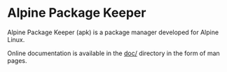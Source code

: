 # Alpine Package Keeper

Alpine Package Keeper (apk) is a package manager developed for Alpine Linux.

Online documentation is available in the [doc/](doc/) directory in the form of man pages.

